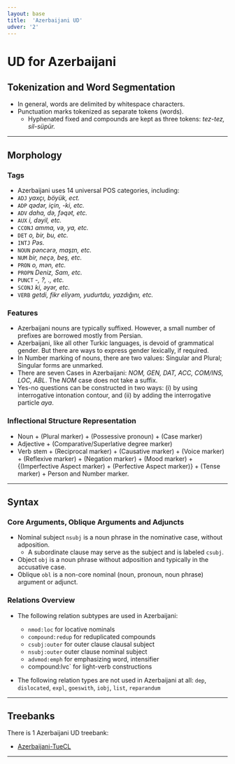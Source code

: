 ```yaml
---
layout: base
title:  'Azerbaijani UD'
udver: '2'
---
```


# UD for Azerbaijani 

## Tokenization and Word Segmentation

* In general, words are delimited by whitespace characters.
* Punctuation marks tokenized as separate tokens (words).
  * Hyphenated fixed and compounds are kept as three tokens: _tez-tez, sil-süpür._

---

## Morphology

### Tags
* Azerbaijani uses 14 universal POS categories, including:
* `ADJ`  _yaxçı, böyük, ect._
* `ADP`  _qədər, için, -ki, etc._
* `ADV`  _daha, də, fәqәt, etc._
* `AUX`  _i, dəyil, etc._
* `CCONJ`  _amma, və, ya, etc._
* `DET`  _o, bir, bu, etc._
* `INTJ`  _Pəs._
* `NOUN`  _pәncәrә, maşɪn, etc._
* `NUM`  _bir, neçә, beş, etc._
* `PRON`  _o, mən, etc._
* `PROPN`  _Deniz, Sam, etc._
* `PUNCT`  _-, ?, ., etc._
* `SCONJ`  _ki, əyər, etc._
* `VERB`  _getdi, fikr eliyәm, yudurtdu, yazdığını, etc._

### Features
* Azerbaijani nouns are typically suffixed. However, a small number of prefixes are borrowed mostly from Persian. 
* Azerbaijani, like all other Turkic languages, is devoid of grammatical gender. But there are ways to express gender lexically, if required.
* In Number marking of nouns, there are two values: Singular and Plural; Singular forms are unmarked.
* There are seven Cases in Azerbaijani: _NOM, GEN, DAT, ACC, COM/INS, LOC, ABL_. The _NOM_ case does not take a suffix.
* Yes-no questions can be constructed in two ways: (i) by using interrogative intonation contour, and (ii) by adding the interrogative particle _aya_.

### Inflectional Structure Representation

* Noun + (Plural marker) + (Possessive pronoun) + (Case marker)
* Adjective + (Comparative/Superlative degree marker)
* Verb stem + (Reciprocal marker) + (Causative marker) + (Voice marker) + (Reflexive marker) + (Negation 
marker) + (Mood marker) + {(Imperfective Aspect marker) + (Perfective Aspect marker)} + 
(Tense marker) + Person and Number marker.

---

## Syntax

### Core Arguments, Oblique Arguments and Adjuncts

* Nominal subject `nsubj` is a noun phrase in the nominative case, without adposition.
  * A subordinate clause may serve as the subject and is labeled `csubj`.
* Object `obj` is a noun phrase without adposition and typically in the accusative case.
* Oblique `obl` is a non-core nominal (noun, pronoun, noun phrase) argument or adjunct.
    
### Relations Overview
* The following relation subtypes are used in Azerbaijani:
  * `nmod:loc` for locative nominals
  * `compound:redup` for reduplicated compounds
  * `csubj:outer` for outer clause clausal subject
  * `nsubj:outer` outer clause nominal subject
  * `advmod:emph` for emphasizing word, intensifier
  * compound:lvc` for light-verb constructions

* The following relation types are not used in Azerbaijani at all:
 `dep`, `dislocated`, `expl`, `goeswith`, `iobj`, `list`, `reparandum`


---

## Treebanks

There is 1 Azerbaijani UD treebank:

  * [Azerbaijani-TueCL](../treebanks/az_tuecl/index.html)
 

---

